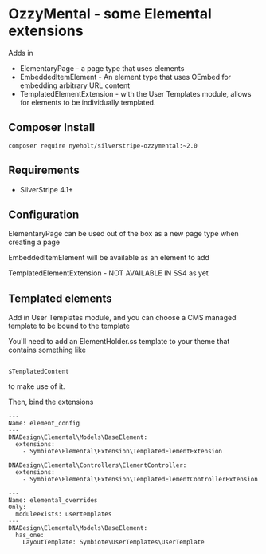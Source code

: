 # OzzyMental - some Elemental extensions

Adds in

* ElementaryPage - a page type that uses elements
* EmbeddedItemElement - An element type that uses OEmbed for embedding arbitrary URL content
* TemplatedElementExtension - with the User Templates module, allows for elements to be individually
  templated. 

## Composer Install

```
composer require nyeholt/silverstripe-ozzymental:~2.0
```

## Requirements

* SilverStripe 4.1+

## Configuration

ElementaryPage can be used out of the box as a new page type when creating a page

EmbeddedItemElement will be available as an element to add

TemplatedElementExtension - NOT AVAILABLE IN SS4 as yet

## Templated elements

Add in User Templates module, and you can choose a CMS managed template to be bound to the template

You'll need to add an ElementHolder.ss template to your theme that contains something like

```

$TemplatedContent

```

to make use of it. 

Then, bind the extensions

```
---
Name: element_config
---
DNADesign\Elemental\Models\BaseElement:
  extensions:
    - Symbiote\Elemental\Extension\TemplatedElementExtension

DNADesign\Elemental\Controllers\ElementController:
  extensions:
    - Symbiote\Elemental\Extension\TemplatedElementControllerExtension

---
Name: elemental_overrides
Only:
  moduleexists: usertemplates
---
DNADesign\Elemental\Models\BaseElement:
  has_one:
    LayoutTemplate: Symbiote\UserTemplates\UserTemplate
```




